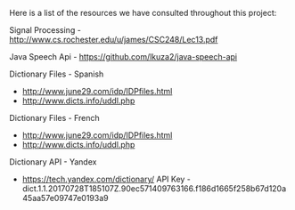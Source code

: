 Here is a list of the resources we have consulted throughout this project:

Signal Processing - http://www.cs.rochester.edu/u/james/CSC248/Lec13.pdf

Java Speech Api - https://github.com/lkuza2/java-speech-api

Dictionary Files - Spanish
* http://www.june29.com/idp/IDPfiles.html
* http://www.dicts.info/uddl.php

Dictionary Files - French
* http://www.june29.com/idp/IDPfiles.html
* http://www.dicts.info/uddl.php

Dictionary API - Yandex
* https://tech.yandex.com/dictionary/
API Key - dict.1.1.20170728T185107Z.90ec571409763166.f186d1665f258b67d120a45aa57e09747e0193a9
